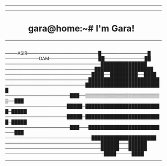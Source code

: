 <html>
    <hr></hr>
    <div align="left">
    <table border="0">
        <tr>
            <td width="700px"><h1 align="center">gara@home:~# 
     I'm Gara!
     </h1></td>
            <td><img style="border-radius: 20px;" src="imgPer.jpeg" width="100"></td>
        </tr>
       </table>
    </div>
  </html>
<br>────ASIR───────────────────────█───────────────█
<br>───────────DAM────────────────██─────────────██
<br>───────────────────────────────███████████████
<br>─────────────────────────────███████████████████
<br>────────────────────────────████──█████████──████
<br>───────────────────────────███████████████████████
<br>──────────────────────────█████████████████████████
<br>─────────────────────███──▒▒▒▒▒▒▒▒▒▒▒▒▒▒▒▒▒▒▒▒▒▒▒▒▒──███
<br>────────────────────█████─█████████████████████████─█████
<br>────────────────────█████─█████████████████████████─█████
<br>─────────────────────███───███████████████████████───███
<br>────────────────────────────█████████████████████
<br>───────────────────────────────██████───██████
<br>───────────────────────────────██████───██████
<br>────────────────────────────────████─────████
            





<hr></hr>
